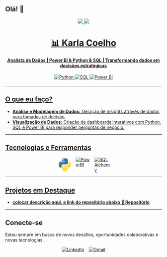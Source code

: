 ## Olá! 👋
<div align="center"> <a href="https://github.com/karlacoelhoeal"> <img height="180em" src="https://github-readme-stats.vercel.app/api?username=karlacoelhoeal&show_icons=true&theme=monokai&include_all_commits=true&count_private=true"/> <img height="180em" src="https://github-readme-stats.vercel.app/api/top-langs/?username=karlacoelhoeal&layout=compact&langs_count=7&theme=monokai"/> </div>
<div align="center">
  <h1>📊 Karla Coelho</h1>
  <p><strong>Analista de Dados | Power BI & Python & SQL | Transformando dados em decisões estratégicas</strong></p>
</div>

<div align="center" style="margin: 20px 0;">
  <!-- Badges de Tecnologias -->
  <img src="https://img.shields.io/badge/Python-3776AB?style=for-the-badge&logo=python&logoColor=white" alt="Python" />
  <img src="https://img.shields.io/badge/SQL-4479A1?style=for-the-badge&logo=postgresql&logoColor=white" alt="SQL" />
  <img src="https://img.shields.io/badge/power-bi-yellow?logoColor=yellow&labelColor=yellow&color=black" alt = "Power BI" />
</div>

<hr>

<div>
  <h2>O que eu faço?</h2>
  <ul>
    <li><strong>Análise e Modelagem de Dados:</strong> Geração de insights através de dados para tomadas de decisão.</li>
    <li><strong>Visualização de Dados:</strong> Criação de dashboards interativos com Python, SQL e Power BI para responder perguntas de negócio.</li>
    
  </ul>
</div>

<hr>

<div>
  <h2>Tecnologias e Ferramentas</h2>
  <div style="display: flex; flex-wrap: wrap; justify-content: center; gap: 10px; margin-top: 10px;">
    <img src="https://raw.githubusercontent.com/devicons/devicon/master/icons/python/python-original.svg" alt="Python" width="50" height="50" />
    <img src="https://github.com/marclelijveld/Power-BI-Icons/blob/main/PNG/Power-BI.png" alt="PowerBI" width="50" height="50" />
    <img src="https://avatars.githubusercontent.com/u/6043126?s=200&v=4" alt="SQLAlchemy" width="50" height="50" />
  </div>
</div>

<hr>

<div>
  <h2>Projetos em Destaque</h2>
  <ul>
      <li>
        <strong>colocar descrição aqui, e link do repositório abaixo</strong> 
        <strong>🔗 <a href="https://github.com/karlacoelhoeal/moquecaufes" target="_blank">Repositório</a></strong>
      </li>
  
  </ul>
</div>

<hr>

<div>
  <h2>Conecte-se</h2>
  <p>Estou sempre em busca de novos desafios, oportunidades colaborativas e novas tecnologias.</p>
  <div style="display: flex; justify-content: center; gap: 15px; margin-top: 10px;">
    <a href="https://www.linkedin.com/in/karla-coelho-12ab71306/" target="_blank">
      <img src="https://img.shields.io/badge/LinkedIn-0A66C2?style=for-the-badge&logo=linkedin&logoColor=white" alt="LinkedIn" />
    </a>
    <a href="mailto:karlacoelho.eal@gmail.com">
      <img src="https://img.shields.io/badge/Gmail-D14836?style=for-the-badge&logo=gmail&logoColor=white" alt="Gmail" />
    </a>
  </div>
</div>
<!--
**karlacoelhoeal/karlacoelhoeal** is a ✨ _special_ ✨ repository because its `README.md` (this file) appears on your GitHub profile.


